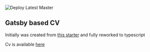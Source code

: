 ![Deploy Latest Master](https://github.com/EugeneDraitsev/cv/workflows/Deploy%20Latest%20Master/badge.svg)

## Gatsby based CV

Initially was created from [this starter](https://www.gatsbyjs.org/starters/santosfrancisco/gatsby-starter-cv/) and fully reworked to typescript

Cv is available [here](https://eugene-draitsev.netlify.com/)
